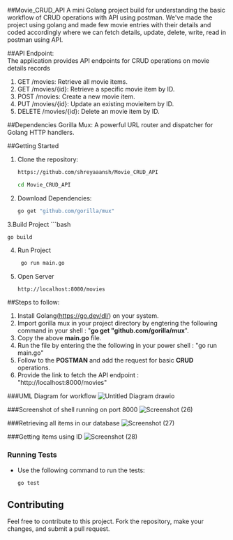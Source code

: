 ##Movie_CRUD_API
A mini Golang project build for understanding the basic workflow of CRUD operations with API using postman. We've made the project using golang and made few movie entries with their details and coded accordingly where we can fetch details, update, delete, write, read in postman using API. 

##API Endpoint:  
The application provides API endpoints for CRUD operations on movie details records

1. GET /movies: Retrieve all movie items.
2. GET /movies/{id}: Retrieve a specific movie item by ID.
3. POST /movies: Create a new movie item.
4. PUT /movies/{id}: Update an existing movieitem by ID.
5. DELETE /movies/{id}: Delete an movie item by ID.


##Dependencies
Gorilla Mux: A powerful URL router and dispatcher for Golang HTTP handlers.

##Getting Started
1. Clone the repository:

   ```bash
   https://github.com/shreyaaansh/Movie_CRUD_API
   
   cd Movie_CRUD_API
2. Download Dependencies:

   ```bash
   go get "github.com/gorilla/mux"

3.Build Project
    ```bash
    
    go build

4. Run Project
   ```bash
    go run main.go

6. Open Server
    
    ```bash
    http://localhost:8080/movies

##Steps to follow:
1. Install Golang(https://go.dev/dl/) on your system.
2. Import gorilla mux in your project directory by engtering the following command in your shell : "**go get "github.com/gorilla/mux**".
3. Copy the above **main.go** file.
4. Run the file by entering the the following in your power shell : "go run main.go"
5. Follow to the **POSTMAN** and add the request for basic **CRUD** operations.
6. Provide the link to fetch the API endpoint : "http://localhost:8000/movies"


###UML Diagram for workflow
![Untitled Diagram drawio](https://github.com/shreyaaansh/Movie_CRUD_API/assets/85485959/805dfa7d-3bff-4fcc-95a2-bbaa2b74f17e)



###Screenshot of shell running on port 8000
![Screenshot (26)](https://github.com/shreyaaansh/Movie_CRUD_API/assets/85485959/54561fa0-d8cf-4a17-8157-6ef8ec07e287)


###Retrieving all items in our database
![Screenshot (27)](https://github.com/shreyaaansh/Movie_CRUD_API/assets/85485959/0fc6c984-2da8-46b2-853a-5202a16a51c7)


###Getting items using ID
![Screenshot (28)](https://github.com/shreyaaansh/Movie_CRUD_API/assets/85485959/f39a92e6-e1c0-4199-a43a-dec38dceea3a)

### Running Tests

- Use the following command to run the tests:

  ```bash
  go test


## Contributing
Feel free to contribute to this project. Fork the repository, make your changes, and submit a pull request.
